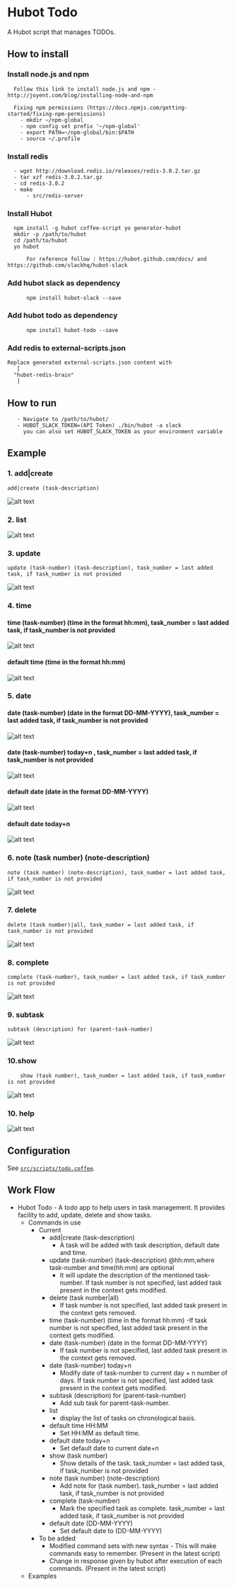 # Hubot Todo

A Hubot script that manages TODOs.

## How to install

### Install node.js and npm
	  Follow this link to install node.js and npm - http://joyent.com/blog/installing-node-and-npm

	  Fixing npm permissions (https://docs.npmjs.com/getting-started/fixing-npm-permissions)
	    - mkdir ~/npm-global
	    - npm config set prefix '~/npm-global'
	    - export PATH=~/npm-global/bin:$PATH
	    - source ~/.profile

### Install redis
	  - wget http://download.redis.io/releases/redis-3.0.2.tar.gz
	  - tar xzf redis-3.0.2.tar.gz
	  - cd redis-3.0.2
	  - make
       	  - src/redis-server

### Install Hubot
	  npm install -g hubot coffee-script yo generator-hubot
	  mkdir -p /path/to/hubot
	  cd /path/to/hubot
	  yo hubot
	
       	  For reference follow : https://hubot.github.com/docs/ and https://github.com/slackhq/hubot-slack

### Add hubot slack as dependency 
       	  npm install hubot-slack --save

### Add hubot todo as dependency 
       	  npm install hubot-todo --save

### Add redis to external-scripts.json 
    Replace generated external-scripts.json content with
       [
	  "hubot-redis-brain"
       ] 

## How to run
       - Navigate to /path/to/hubot/
       - HUBOT_SLACK_TOKEN=(API Token) ./bin/hubot -a slack
       	 you can also set HUBOT_SLACK_TOKEN as your environment variable

## Example
### 1. add|create
	add|create (task-description)
![alt text](https://github.com/vishals79/hubot-todo/blob/master/etc/todo-add.jpg "add")

### 2. list
![alt text](https://github.com/vishals79/hubot-todo/blob/master/etc/todo-list.jpg "list")

### 3. update
	update (task-number) (task-description), task_number = last added task, if task_number is not provided
![alt text](https://github.com/vishals79/hubot-todo/blob/master/etc/todo-update.jpg "update")

### 4. time
#### time (task-number) (time in the format hh:mm), task_number = last added task, if task_number is not provided
![alt text](https://github.com/vishals79/hubot-todo/blob/master/etc/todo-settime.jpg "set time")

#### default time (time in the format hh:mm)
![alt text](https://github.com/vishals79/hubot-todo/blob/master/etc/todo-setdefaulttime.jpg "set default time")

### 5. date 
#### date (task-number) (date in the format DD-MM-YYYY), task_number = last added task, if task_number is not provided
![alt text](https://github.com/vishals79/hubot-todo/blob/master/etc/todo-setdate.jpg "set date")

#### date (task-number) today+n , task_number = last added task, if task_number is not provided
![alt text](https://github.com/vishals79/hubot-todo/blob/master/etc/todo-setdatetoday.jpg "set today+n date for task")

#### default date (date in the format DD-MM-YYYY) 
![alt text](https://github.com/vishals79/hubot-todo/blob/master/etc/todo-setdefaultdate.jpg "set default date")

#### default date today+n 
![alt text](https://github.com/vishals79/hubot-todo/blob/master/etc/todo-setdefaultdatetodayplusn.jpg "set default date today+n")

### 6. note (task number) (note-description)
	note (task number) (note-description), task_number = last added task, if task_number is not provided
![alt text](https://github.com/vishals79/hubot-todo/blob/master/etc/todo-note.jpg "note")

### 7. delete
	delete (task number)|all, task_number = last added task, if task_number is not provided
![alt text](https://github.com/vishals79/hubot-todo/blob/master/etc/todo-delete.jpg "delete")

### 8. complete
	complete (task-number), task_number = last added task, if task_number is not provided
![alt text](https://github.com/vishals79/hubot-todo/blob/master/etc/todo-complete.jpg "complete")

### 9. subtask
	subtask (description) for (parent-task-number)
![alt text](https://github.com/vishals79/hubot-todo/blob/master/etc/todo-subtask.jpg "subtask")

### 10.show
      	show (task number), task_number = last added task, if task_number is not provided
![alt text](https://github.com/vishals79/hubot-todo/blob/master/etc/todo-show.jpg "todo show")

### 10. help
![alt text](https://github.com/vishals79/hubot-todo/blob/master/etc/todo-help.jpg "todo help")

## Configuration
See [`src/scripts/todo.coffee`](src/scripts/todo.coffee).

## Work Flow

- Hubot Todo - A todo app to help users in task management. It provides facility to add, update, delete and show tasks.
  - Commands in use
    - Current
      - add|create (task-description)
        - A task will be added with task description, default date and time.
      - update (task-number) (task-description) @hh:mm,where task-number and time(hh:mm) are optional
        - It will update the description of the mentioned task-number. If task number is not specified, last added task present in the context 		  gets modified.   
      - delete (task number|all)
        - If task number is not specified, last added task present in the context gets removed. 
      - time (task-number) (time in the format hh:mm)
        -If task number is not specified, last added task present in the context gets modified.
      - date (task-number) (date in the format DD-MM-YYYY)
        - If task number is not specified, last added task present in the context gets removed. 
      - date (task-number) today+n
        - Modify date of task-number to current day + n number of days. If task number is not specified, last added task present in the 	  context gets modified. 
      - subtask (description) for (parent-task-number)
        - Add sub task for parent-task-number.
      - list
        - display the list of tasks on chronological basis.
      - default time HH:MM
        -  Set HH:MM as default time.
      - default date today+n
        -  Set default date to current date+n
      - show (task number)
        - Show details of the task. task_number = last added task, if task_number is not provided
      - note (task number) (note-description)
        - Add note for (task number). task_number = last added task, if task_number is not provided
      - complete (task-number)
        - Mark the specified task as complete. task_number = last added task, if task_number is not provided
      - default date (DD-MM-YYYY)
        - Set default date to (DD-MM-YYYY) 
    - To be added
      - Modified command sets with new syntax - This will make commands easy to remember. (Present in the latest script)
      - Change in response given by hubot after execution of each commands. (Present in the latest script)
  - Examples
